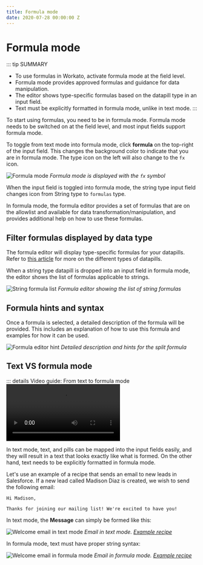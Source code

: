 ```yaml
---
title: Formula mode
date: 2020-07-28 00:00:00 Z
---
```


# Formula mode

::: tip SUMMARY
- To use formulas in Workato, activate formula mode at the field level.
- Formula mode provides approved formulas and guidance for data manipulation.
- The editor shows type-specific formulas based on the datapill type in an input field.
- Text must be explicitly formatted in formula mode, unlike in text mode.
:::

To start using formulas, you need to be in formula mode. Formula mode needs to be switched on at the field level, and most input fields support formula mode.

To toggle from text mode into formula mode, click **formula** on the top-right of the input field. This changes the background color to indicate that you are in formula mode. The type icon on the left will also change to the `fx` icon.

![Formula mode](~@img/formula-docs/formula-mode.png)
_Formula mode is displayed with the `fx` symbol_

When the input field is toggled into formula mode, the string type input field changes icon from String type to `formulas` type.

In formula mode, the formula editor provides a set of formulas that are on the allowlist and available for data transformation/manipulation, and provides additional help on how to use these formulas.

## Filter formulas displayed by data type
The formula editor will display type-specific formulas for your datapills. Refer to [this article](/recipes/data-pills-and-mapping.md) for more on the different types of datapills.

When a string type datapill is dropped into an input field in formula mode, the editor shows the list of formulas applicable to strings.

![String formula list](~@img/formula-docs/string-formula-list.png)
*Formula editor showing the list of string formulas*

## Formula hints and syntax
Once a formula is selected, a detailed description of the formula will be provided. This includes an explanation of how to use this formula and examples for how it can be used. 

![Formula editor hint](~@img/formula-docs/formula-editor-hint.png)
*Detailed description and hints for the split formula*

## Text VS formula mode
::: details Video guide: From text to formula mode
<Video src="https://www.youtube.com/embed/e2vt8x5mHdM"/>
:::

In text mode, text, and pills can be mapped into the input fields easily, and they will result in a text that looks exactly like what is formed. On the other hand, text needs to be explicitly formatted in formula mode.

Let's use an example of a recipe that sends an email to new leads in Salesforce. If a new lead called Madison Diaz is created, we wish to send the following email:

```
Hi Madison,

Thanks for joining our mailing list! We're excited to have you!
```

In text mode, the **Message** can simply be formed like this:

![Welcome email in text mode](~@img/formula-docs/welcome-email-in-text.png)
*Email in text mode. [Example recipe](https://www.workato.com/recipes/504766)*

In formula mode, text must have proper string syntax:

![Welcome email in formula mode](~@img/formula-docs/welcome-email-in-formula.png)
*Email in formula mode. [Example recipe](https://www.workato.com/recipes/496603)*
